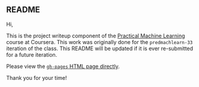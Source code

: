 ## README

Hi,

This is the project writeup component of the [Practical Machine Learning](https://www.coursera.org/course/predmachlearn) course at Coursera. This work was originally done for the `predmachlearn-33` iteration of the class. This README will be updated if it is ever re-submitted for a future iteration.

Please view the [`gh-pages` HTML page directly](http://yli3.github.io/machlearn-project/).

Thank you for your time!
